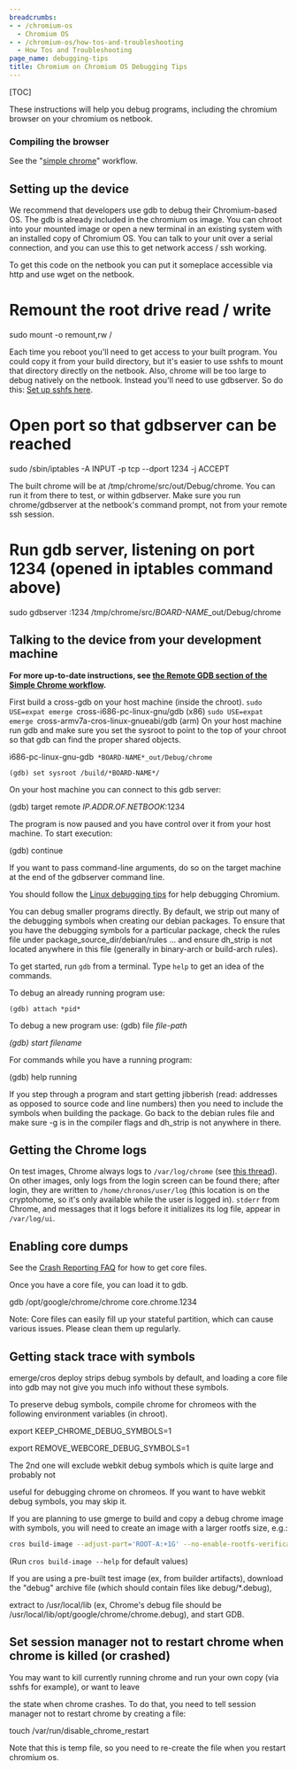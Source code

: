 ```yaml
---
breadcrumbs:
- - /chromium-os
  - Chromium OS
- - /chromium-os/how-tos-and-troubleshooting
  - How Tos and Troubleshooting
page_name: debugging-tips
title: Chromium on Chromium OS Debugging Tips
---
```


[TOC]

These instructions will help you debug programs, including the chromium browser
on your chromium os netbook.

### Compiling the browser

See the "[simple
chrome](https://chromium.googlesource.com/chromiumos/docs/+/HEAD/simple_chrome_workflow.md)"
workflow.

## Setting up the device

We recommend that developers use gdb to debug their Chromium-based OS. The gdb
is already included in the chromium os image. You can chroot into your mounted
image or open a new terminal in an existing system with an installed copy of
Chromium OS.
You can talk to your unit over a serial connection, and you can use this to get
network access / ssh working.

To get this code on the netbook you can put it someplace accessible via http and
use wget on the netbook.

# Remount the root drive read / write
sudo mount -o remount,rw /

Each time you reboot you'll need to get access to your built program. You could
copy it from your build directory, but it's easier to use sshfs to mount that
directory directly on the netbook. Also, chrome will be too large to debug
natively on the netbook. Instead you'll need to use gdbserver. So do this:
[Set up sshfs
here](/chromium-os/how-tos-and-troubleshooting/debugging-tips/host-file-access).

# Open port so that gdbserver can be reached

sudo /sbin/iptables -A INPUT -p tcp --dport 1234 -j ACCEPT

The built chrome will be at /tmp/chrome/src/out/Debug/chrome. You can run it
from there to test, or within gdbserver. Make sure you run chrome/gdbserver at
the netbook's command prompt, not from your remote ssh session.

# Run gdb server, listening on port 1234 (opened in iptables command above)

sudo gdbserver :1234 /tmp/chrome/src/*BOARD-NAME*_out/Debug/chrome

## Talking to the device from your development machine

**For more up-to-date instructions, see [the Remote GDB section of the Simple
Chrome
workflow](https://chromium.googlesource.com/chromiumos/docs/+/HEAD/simple_chrome_workflow.md#Remote-GDB).**

First build a cross-gdb on your host machine (inside the chroot).
`sudo USE=expat emerge `cross-i686-pc-linux-gnu/gdb (x86)
`sudo USE=expat emerge `cross-armv7a-cros-linux-gnueabi/gdb (arm)
On your host machine run gdb and make sure you set the sysroot to point to the
top of your chroot so that gdb can find the proper shared objects.

i686-pc-linux-gnu-gdb` *BOARD-NAME*_out/Debug/chrome`

`(gdb) set sysroot /build/*BOARD-NAME*/`

On your host machine you can connect to this gdb server:

(gdb) target remote *IP.ADDR.OF.NETBOOK*:1234

The program is now paused and you have control over it from your host machine.
To start execution:

(gdb) continue

If you want to pass command-line arguments, do so on the target machine at the
end of the gdbserver command line.

You should follow the [Linux debugging
tips](http://code.google.com/p/chromium/wiki/LinuxDebugging) for help debugging
Chromium.

You can debug smaller programs directly. By default, we strip out many of the
debugging symbols when creating our debian packages. To ensure that you have the
debugging symbols for a particular package, check the rules file under
package_source_dir/debian/rules ... and ensure dh_strip is not located anywhere
in this file (generally in binary-arch or build-arch rules).

To get started, run `gdb` from a terminal. Type `help` to get an idea of the
commands.

To debug an already running program use:

`(gdb) attach *pid*`

To debug a new program use:
(gdb) file *file-path*

*(gdb) start *filename**

For commands while you have a running program:

(gdb) help running

If you step through a program and start getting jibberish (read: addresses as
opposed to source code and line numbers) then you need to include the symbols
when building the package. Go back to the debian rules file and make sure -g is
in the compiler flags and dh_strip is not anywhere in there.

## **Getting the Chrome logs**

On test images, Chrome always logs to `/var/log/chrome` (see [this
thread](https://groups.google.com/a/chromium.org/d/topic/chromium-os-dev/ms0xBblGP1c/discussion)).
On other images, only logs from the login screen can be found there; after
login, they are written to `/home/chronos/user/log` (this location is on the
cryptohome, so it's only available while the user is logged in). `stderr` from
Chrome, and messages that it logs before it initializes its log file, appear in
`/var/log/ui`.

## **Enabling core dumps**

See the [Crash Reporting
FAQ](../../packages/crash-reporting/faq/#how-can-i-get-the-core-file-for-a-crash)
for how to get core files.

Once you have a core file, you can load it to gdb.

gdb /opt/google/chrome/chrome core.chrome.1234

Note: Core files can easily fill up your stateful partition, which can cause
various issues. Please clean them up regularly.

## **Getting stack trace with symbols**

emerge/cros deploy strips debug symbols by default, and loading a core file into
gdb may not give you much info without these symbols.

To preserve debug symbols, compile chrome for chromeos with the following
environment variables (in chroot).

export KEEP_CHROME_DEBUG_SYMBOLS=1

export REMOVE_WEBCORE_DEBUG_SYMBOLS=1

The 2nd one will exclude webkit debug symbols which is quite large and probably
not

useful for debugging chrome on chromeos. If you want to have webkit debug
symbols, you may skip it.

If you are planning to use gmerge to build and copy a debug chrome image with
symbols, you will need to create an image with a larger rootfs size, e.g.:

``` bash
cros build-image --adjust-part='ROOT-A:+1G' --no-enable-rootfs-verification test
```

(Run `cros build-image --help` for default values)

If you are using a pre-built test image (ex, from builder artifacts), download
the "debug" archive file (which should contain files like debug/\*.debug),

extract to /usr/local/lib (ex, Chrome's debug file should be
/usr/local/lib/opt/google/chrome/chrome.debug), and start GDB.

## **Set session manager not to restart chrome when chrome is killed (or crashed)**

You may want to kill currently running chrome and run your own copy (via sshfs
for example), or want to leave

the state when chrome crashes. To do that, you need to tell session manager not
to restart chrome by creating a file:

touch /var/run/disable_chrome_restart

Note that this is temp file, so you need to re-create the file when you restart
chromium os.
